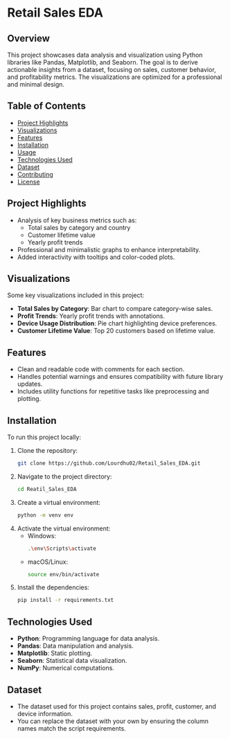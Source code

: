 # Retail Sales EDA 

## Overview
This project showcases data analysis and visualization using Python libraries like Pandas, Matplotlib, and Seaborn. The goal is to derive actionable insights from a dataset, focusing on sales, customer behavior, and profitability metrics. The visualizations are optimized for a professional and minimal design.

## Table of Contents
- [Project Highlights](#project-highlights)
- [Visualizations](#visualizations)
- [Features](#features)
- [Installation](#installation)
- [Usage](#usage)
- [Technologies Used](#technologies-used)
- [Dataset](#dataset)
- [Contributing](#contributing)
- [License](#license)

## Project Highlights
- Analysis of key business metrics such as:
  - Total sales by category and country
  - Customer lifetime value
  - Yearly profit trends
- Professional and minimalistic graphs to enhance interpretability.
- Added interactivity with tooltips and color-coded plots.

## Visualizations
Some key visualizations included in this project:
- **Total Sales by Category**: Bar chart to compare category-wise sales.
- **Profit Trends**: Yearly profit trends with annotations.
- **Device Usage Distribution**: Pie chart highlighting device preferences.
- **Customer Lifetime Value**: Top 20 customers based on lifetime value.

## Features
- Clean and readable code with comments for each section.
- Handles potential warnings and ensures compatibility with future library updates.
- Includes utility functions for repetitive tasks like preprocessing and plotting.

## Installation
To run this project locally:
1. Clone the repository:
   ```bash
   git clone https://github.com/Lourdhu02/Retail_Sales_EDA.git
   ```
2. Navigate to the project directory:
   ```bash
   cd Reatil_Sales_EDA
   ```
3. Create a virtual environment:
   ```bash
   python -m venv env
   ```
4. Activate the virtual environment:
   - Windows:
     ```bash
     .\env\Scripts\activate
     ```
   - macOS/Linux:
     ```bash
     source env/bin/activate
     ```
5. Install the dependencies:
   ```bash
   pip install -r requirements.txt
   ```

## Technologies Used
- **Python**: Programming language for data analysis.
- **Pandas**: Data manipulation and analysis.
- **Matplotlib**: Static plotting.
- **Seaborn**: Statistical data visualization.
- **NumPy**: Numerical computations.

## Dataset
- The dataset used for this project contains sales, profit, customer, and device information.
- You can replace the dataset with your own by ensuring the column names match the script requirements.
